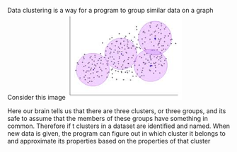 Data clustering is a way for a program to group similar data on a graph
Consider this image 
![cluster](/temp/cluster.png)

Here our brain tells us that there are three clusters, or three groups, and its safe to assume that the members of these groups have something in common. Therefore if t clusters in a dataset are identified and named. When new data is given, the program can figure out in which cluster it belongs to and approximate its properties based on the properties of that cluster
